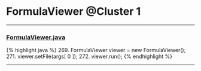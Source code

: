 # FormulaViewer @Cluster 1

***

### [FormulaViewer.java](https://searchcode.com/codesearch/view/15642597/)
{% highlight java %}
269. FormulaViewer viewer = new FormulaViewer();
271. viewer.setFile(args[ 0 ]);
272. viewer.run();
{% endhighlight %}

***

